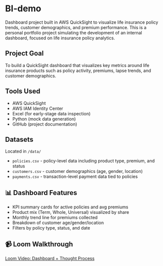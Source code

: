 # BI-demo

Dashboard project built in AWS QuickSight to visualize life insurance policy trends, customer demographics, and premium performance. This is a personal portfolio project simulating the development of an internal dashboard, focused on life insurance policy analytics.

## Project Goal

To build a QuickSight dashboard that visualizes key metrics around life insurance products such as policy activity, premiums, lapse trends, and customer demographics.

## Tools Used

- AWS QuickSight
- AWS IAM Identity Center
- Excel (for early-stage data inspection)
- Python (mock data generation)
- GitHub (project documentation)

## Datasets

Located in `/data/`

- `policies.csv` - policy-level data including product type, premium, and status
- `customers.csv` - customer demographics (age, gender, location)
- `payments.csv` - transaction-level payment data tied to policies

## 📊 Dashboard Features

- KPI summary cards for active policies and avg premiums
- Product mix (Term, Whole, Universal) visualized by share
- Monthly trend line for premiums collected
- Breakdown of customer age/gender/location
- Filters by policy type, status, and date

## 📹 Loom Walkthrough

[Loom Video: Dashboard + Thought Process](https://www.loom.com/share/c055bc5c4e124cf28c17020a47703f49?sid=9c7cc713-6046-47d4-b369-79d519dedc58)


